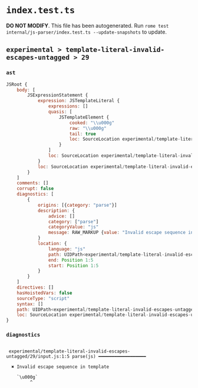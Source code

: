 # `index.test.ts`

**DO NOT MODIFY**. This file has been autogenerated. Run `rome test internal/js-parser/index.test.ts --update-snapshots` to update.

## `experimental > template-literal-invalid-escapes-untagged > 29`

### `ast`

```javascript
JSRoot {
	body: [
		JSExpressionStatement {
			expression: JSTemplateLiteral {
				expressions: []
				quasis: [
					JSTemplateElement {
						cooked: "\\u000g"
						raw: "\\u000g"
						tail: true
						loc: SourceLocation experimental/template-literal-invalid-escapes-untagged/29/input.js 1:1-1:7
					}
				]
				loc: SourceLocation experimental/template-literal-invalid-escapes-untagged/29/input.js 1:0-1:8
			}
			loc: SourceLocation experimental/template-literal-invalid-escapes-untagged/29/input.js 1:0-1:8
		}
	]
	comments: []
	corrupt: false
	diagnostics: [
		{
			origins: [{category: "parse"}]
			description: {
				advice: []
				category: ["parse"]
				categoryValue: "js"
				message: RAW_MARKUP {value: "Invalid escape sequence in template"}
			}
			location: {
				language: "js"
				path: UIDPath<experimental/template-literal-invalid-escapes-untagged/29/input.js>
				end: Position 1:5
				start: Position 1:5
			}
		}
	]
	directives: []
	hasHoistedVars: false
	sourceType: "script"
	syntax: []
	path: UIDPath<experimental/template-literal-invalid-escapes-untagged/29/input.js>
	loc: SourceLocation experimental/template-literal-invalid-escapes-untagged/29/input.js 1:0-1:8
}
```

### `diagnostics`

```

 experimental/template-literal-invalid-escapes-untagged/29/input.js:1:5 parse(js) ━━━━━━━━━━━━━━━━━━

  ✖ Invalid escape sequence in template

    `\u000g`
         ^


```
